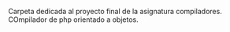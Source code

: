 Carpeta dedicada al proyecto final de la asignatura compiladores. COmpilador de php orientado a objetos.

